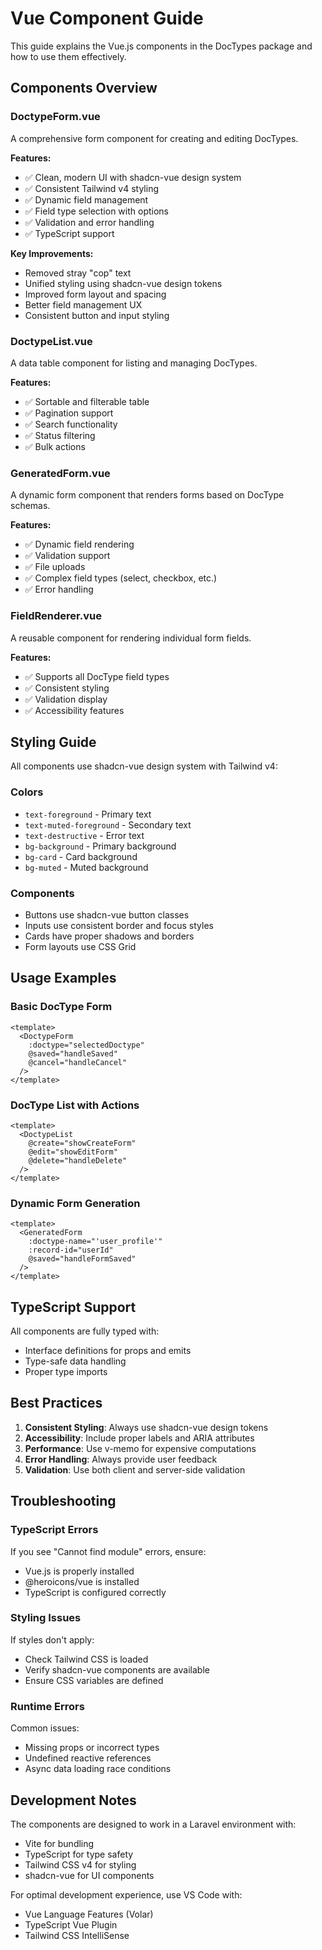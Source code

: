 # Vue Component Guide

This guide explains the Vue.js components in the DocTypes package and how to use them effectively.

## Components Overview

### DoctypeForm.vue
A comprehensive form component for creating and editing DocTypes.

**Features:**
- ✅ Clean, modern UI with shadcn-vue design system
- ✅ Consistent Tailwind v4 styling
- ✅ Dynamic field management
- ✅ Field type selection with options
- ✅ Validation and error handling
- ✅ TypeScript support

**Key Improvements:**
- Removed stray "cop" text
- Unified styling using shadcn-vue design tokens
- Improved form layout and spacing
- Better field management UX
- Consistent button and input styling

### DoctypeList.vue
A data table component for listing and managing DocTypes.

**Features:**
- ✅ Sortable and filterable table
- ✅ Pagination support
- ✅ Search functionality
- ✅ Status filtering
- ✅ Bulk actions

### GeneratedForm.vue
A dynamic form component that renders forms based on DocType schemas.

**Features:**
- ✅ Dynamic field rendering
- ✅ Validation support
- ✅ File uploads
- ✅ Complex field types (select, checkbox, etc.)
- ✅ Error handling

### FieldRenderer.vue
A reusable component for rendering individual form fields.

**Features:**
- ✅ Supports all DocType field types
- ✅ Consistent styling
- ✅ Validation display
- ✅ Accessibility features

## Styling Guide

All components use shadcn-vue design system with Tailwind v4:

### Colors
- `text-foreground` - Primary text
- `text-muted-foreground` - Secondary text
- `text-destructive` - Error text
- `bg-background` - Primary background
- `bg-card` - Card background
- `bg-muted` - Muted background

### Components
- Buttons use shadcn-vue button classes
- Inputs use consistent border and focus styles
- Cards have proper shadows and borders
- Form layouts use CSS Grid

## Usage Examples

### Basic DocType Form
```vue
<template>
  <DoctypeForm 
    :doctype="selectedDoctype" 
    @saved="handleSaved" 
    @cancel="handleCancel" 
  />
</template>
```

### DocType List with Actions
```vue
<template>
  <DoctypeList 
    @create="showCreateForm" 
    @edit="showEditForm" 
    @delete="handleDelete" 
  />
</template>
```

### Dynamic Form Generation
```vue
<template>
  <GeneratedForm 
    :doctype-name="'user_profile'" 
    :record-id="userId" 
    @saved="handleFormSaved" 
  />
</template>
```

## TypeScript Support

All components are fully typed with:
- Interface definitions for props and emits
- Type-safe data handling
- Proper type imports

## Best Practices

1. **Consistent Styling**: Always use shadcn-vue design tokens
2. **Accessibility**: Include proper labels and ARIA attributes
3. **Performance**: Use v-memo for expensive computations
4. **Error Handling**: Always provide user feedback
5. **Validation**: Use both client and server-side validation

## Troubleshooting

### TypeScript Errors
If you see "Cannot find module" errors, ensure:
- Vue.js is properly installed
- @heroicons/vue is installed
- TypeScript is configured correctly

### Styling Issues
If styles don't apply:
- Check Tailwind CSS is loaded
- Verify shadcn-vue components are available
- Ensure CSS variables are defined

### Runtime Errors
Common issues:
- Missing props or incorrect types
- Undefined reactive references
- Async data loading race conditions

## Development Notes

The components are designed to work in a Laravel environment with:
- Vite for bundling
- TypeScript for type safety
- Tailwind CSS v4 for styling
- shadcn-vue for UI components

For optimal development experience, use VS Code with:
- Vue Language Features (Volar)
- TypeScript Vue Plugin
- Tailwind CSS IntelliSense
